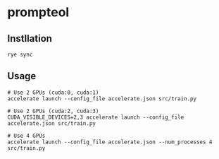 # prompteol

## Instllation

```
rye sync
```


## Usage

```
# Use 2 GPUs (cuda:0, cuda:1)
accelerate launch --config_file accelerate.json src/train.py

# Use 2 GPUs (cuda:2, cuda:3)
CUDA_VISIBLE_DEVICES=2,3 accelerate launch --config_file accelerate.json src/train.py

# Use 4 GPUs
accelerate launch --config_file accelerate.json --num_processes 4 src/train.py
```